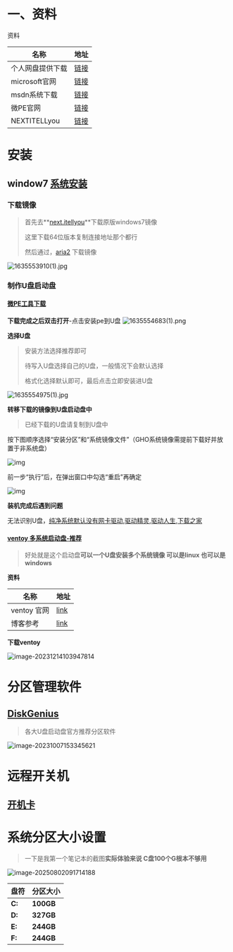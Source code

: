 # 一、资料

资料

| 名称             | 地址                                                         |
| ---------------- | ------------------------------------------------------------ |
| 个人网盘提供下载 | [链接](https://yaoliuyang.lanzoui.com/iZh0Kqm6g7c)           |
| microsoft官网    | [链接](https://www.microsoft.com/zh-cn/software-download/windows10) |
| msdn系统下载     | [链接](https://msdn.itellyou.cn/)                            |
| 微PE官网         | [链接](http://www.wepe.com.cn/download.html?tdsourcetag=s_pcqq_aiomsg) |
| NEXTITELLyou     | [链接](https://next.itellyou.cn/)                            |

# 安装

## window7 [系统安装](https://www.sohu.com/a/290204822_663860)

### 下载镜像

> 首先去**[next.itellyou](https://next.itellyou.cn/Original/Index)**下载原版windows7镜像
>
> 这里下载64位版本复制连接地址那个都行
>
> 然后通过，[aria2](http://aria2.baisheng999.com/#Windows) 下载镜像

![1635553910(1).jpg](https://gitee.com/yaolliuyang/blogImages/raw/master/blogImages/1haLs7ZVQSmJ6On.png)

###  制作U盘启动盘

#### [微PE工具下载](https://www.wepe.com.cn/download.html?tdsourcetag=s_pcqq_aiomsg)

**下载完成之后双击打开**-点击安装pe到U盘
![1635554683(1).png](https://gitee.com/yaolliuyang/blogImages/raw/master/blogImages/FEd6nDJPVkvrQcC.png)

**选择U盘**

> 安装方法选择推荐即可
>
> 待写入U盘选择自己的U盘，一般情况下会默认选择
>
> 格式化选择默认即可，最后点击立即安装进U盘

![1635554975(1).jpg](https://gitee.com/yaolliuyang/blogImages/raw/master/blogImages/XeDIbGFUuSRm7YE.png)

**转移下载的镜像到U盘启动盘中**

> 已经下载的U盘请复制到U盘中

按下图顺序选择“安装分区”和“系统镜像文件”（GHO系统镜像需提前下载好并放置于非系统盘）

![img](https://gitee.com/yaolliuyang/blogImages/raw/master/blogImages/7cebaefded5d457cb3f9035726bfa328.png)

前一步“执行”后，在弹出窗口中勾选“重启”再确定

![img](https://gitee.com/yaolliuyang/blogImages/raw/master/blogImages/5fc6ce49012e428c85da9d6fa709c040.png)

**装机完成后遇到问题**

无法识别U盘，[纯净系统默认没有网卡驱动](https://jingyan.baidu.com/article/17bd8e522b908785ab2bb89d.html),[驱动精灵](http://2t6y.mydown.com/tianji/f20.shtml?sfrom=166&keyID=16535),[驱动人生](https://www.160.com/),[下载之家](http://www.downza.cn/tags/win7%E7%BD%91%E5%8D%A1%E9%A9%B1%E5%8A%A8/)



#### [ventoy 多系统启动盘-推荐](https://www.ventoy.net/cn/)

> 好处就是这个启动盘**可以一个U盘安装多个系统镜像 可以是linux 也可以是windows**

**资料**

| 名称        | 地址                                                         |
| ----------- | ------------------------------------------------------------ |
| ventoy 官网 | [link](https://www.ventoy.net/cn/)                           |
| 博客参考    | [link](https://blog.csdn.net/weixin_45311714/article/details/126809854?utm_medium=distribute.pc_relevant.none-task-blog-2~default~baidujs_baidulandingword~default-0-126809854-blog-132497661.235^v39^pc_relevant_3m_sort_dl_base2&spm=1001.2101.3001.4242.1&utm_relevant_index=3) |

**下载ventoy**

![image-20231214103947814](https://gitee.com/yaolliuyang/blogImages/raw/master/blogImages/image-20231214103947814.png)



#  分区管理软件

## [DiskGenius](https://www.diskgenius.cn/)

> 各大U盘启动盘官方推荐分区软件

![image-20231007153345621](https://gitee.com/yaolliuyang/blogImages/raw/master/blogImages/image-20231007153345621.png)

# 远程开关机

## [开机卡](https://mp.weixin.qq.com/s/ZAul1X3WXb-PbdT836ONDQ)

# 系统分区大小设置

> 一下是我第一个笔记本的截图**实际体验来说 C盘100个G根本不够用**

![image-20250802091714188](https://gitee.com/yaolliuyang/blogImages/raw/master/blogImages/image-20250802091714188.png)

| **盘符** | **分区大小** |
| -------- | ------------ |
| **C:**   | **100GB**    |
| **D:**   | **327GB**    |
| **E:**   | **244GB**    |
| **F:**   | **244GB**    |